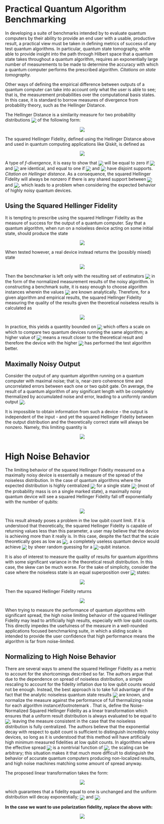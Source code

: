 # Practical Quantum Algorithm Benchmarking
In developing a suite of benchmarks intended by to evaluate quantum computers by their ability to provide an end user with a usable, productive result, a practical view must be taken in defining metrics of success of any test quantum algorithms. In particular, quantum state tomography, while able to provide insight into the path through Hilbert space that a quantum state takes throughout a quantum algorithm, requires an exponentially large number of measurements to be made to determine the accuracy with which a quantum computer performs the prescribed algorithm. *Citations on state tomography.*

Other ways of defining the empirical difference between outputs of a quantum computer can take into account only what the user is able to see; that is, the measurement probabilities over the computational basis states. In this case, it is standard to borrow measures of divergence from probability theory, such as the Hellinger Distance.

The Hellinger Distance is a similarity measure for two probability distributions <img align=center src="https://latex.codecogs.com/svg.latex?\small\pagecolor{white}P,Q"> of the following form:
<p align="center">
<img src="https://latex.codecogs.com/svg.latex?\pagecolor{white}\begin{align*}H^2(P,Q)=1-\sum_{i}\sqrt{p_iq_i}\end{align*}" />
</p>


The squared Hellinger Fidelity, defined using the Hellinger Distance above and used in quantum computing applications like Qiskit, is defined as
<p align="center">
<img src="https://latex.codecogs.com/svg.latex?\pagecolor{white}\begin{align*}F_H(P,Q)\equiv\left(1-H^2(P,Q)\right)^2=\left(\sum_{i=1}^N\sqrt{p_i&space;q_i}\right)^2\end{align*}"/>
</p>

A type of *f-divergence*, it is easy to show that <img align=center src="https://latex.codecogs.com/svg.latex?\small\pagecolor{white}H(P,Q)"> will be equal to zero if <img align=center src="https://latex.codecogs.com/svg.latex?\small\pagecolor{white}P"> and <img align=center src="https://latex.codecogs.com/svg.latex?\small\pagecolor{white}Q"> are identical, and equal to one if <img align=center src="https://latex.codecogs.com/svg.latex?\small\pagecolor{white}P"> and <img align=center src="https://latex.codecogs.com/svg.latex?\small\pagecolor{white}Q"> have disjoint supports. *Citation on Hellinger distance*. As a consequence, the squared Hellinger Fidelity will always be nonzero if there is any shared support between <img align=center src="https://latex.codecogs.com/svg.latex?\small\pagecolor{white}P"> and <img align=center src="https://latex.codecogs.com/svg.latex?\small\pagecolor{white}Q">, which leads to a problem when considering the expected behavior of highly noisy quantum devices.

## Using the Squared Hellinger Fidelity

It is tempting to prescribe using the squared Hellinger Fidelity as the measure of success for the output of a quantum computer. Say that a quantum algorithm, when run on a noiseless device acting on some initial state, should produce the state
<p align="center">
<img src="https://latex.codecogs.com/svg.latex?\pagecolor{white}\begin{align*}|\psi\rangle=\sum_{i=1}^Ne^{-i\theta_i}\sqrt{p_i}|i\rangle.\end{align*}" />
</p>

When tested however, a real device instead returns the (possibly mixed) state
<p align="center">
<img src="https://latex.codecogs.com/svg.latex?\pagecolor{white}\begin{align*}\textbf{diag}(\rho_{\phi})=\{q_i\}\end{align*}" />
</p>

Then the benchmarker is left only with the resulting set of estimators <img align=center src="https://latex.codecogs.com/svg.latex?\small\pagecolor{white}\hat{Q}=\{\hat{q_i}\}"> in the form of the normalized measurement results of the noisy algorithm. In constructing a benchmark suite, it is easy enough to choose algorithm instances wherein the values <img align=center src="https://latex.codecogs.com/svg.latex?\small\pagecolor{white}\{p_i\}"> are known analytically. Therefore, for a given algorithm and empirical results, the squared Hellinger Fidelity measuring the quality of the results given the theoretical noiseless results is calculated as
<p align="center">
<img src="https://latex.codecogs.com/svg.latex?\pagecolor{white}\begin{align*}F_H(P(|\psi\rangle),\hat{Q})=\left(\sum_{i=1}^N\sqrt{p_i\hat{q_i}}\right)^2\end{align*}" />
</p>

In practice, this yields a quantity bounded on <img align=center src="https://latex.codecogs.com/svg.latex?\small\pagecolor{white}F_H\in\,[0,1]"> which offers a scale on which to compare two quantum devices running the same algorithm; a higher value of <img align=center src="https://latex.codecogs.com/svg.latex?\small\pagecolor{white}F_H"> means a result closer to the theoretical result and therefore the device with the higher <img align=center src="https://latex.codecogs.com/svg.latex?\small\pagecolor{white}F_H"> has performed the test algorithm better.

## Maximally Noisy Output

Consider the output of any quantum algorithm running on a quantum computer with maximal noise; that is, near-zero coherence time and uncorrelated errors between each one or two qubit gate. On average, the result of a quantum algorithm of any significant length with be completely thermalized by accumulated noise and error, leading to a uniformly random output
<img align=center src="https://latex.codecogs.com/svg.latex?\small\pagecolor{white}U=\{u_i=\frac{1}{N}\}">.

It is impossible to obtain information from such a device - the output is independent of the input - and yet the squared Hellinger Fidelity between the output distribution and the theoretically correct state will always be nonzero. Namely, this limiting quantity is
<p align="center">
<img src="https://latex.codecogs.com/svg.latex?\pagecolor{white}\begin{align*}F_H(P(|\psi\rangle),U)=\frac{1}{N}\left(\sum_{i=1}^N\sqrt{p_i}\right)^2\end{align*}" />
</p>

# High Noise Behavior

The limiting behavior of the squared Hellinger Fidelity measured on a maximally noisy device is essentially a measure of the spread of the noiseless distribution. In the case of quantum algorithms where the expected distribution is highly centralized <img align=center src="https://latex.codecogs.com/svg.latex?\small\pagecolor{white}\{p_i\approx\delta_{ik}\}"> for a single state <img align=center src="https://latex.codecogs.com/svg.latex?\small\pagecolor{white}|k\rangle"> (most of the probability mass is on a single marked state), a maximally noisy quantum device will see a squared Hellinger Fidelity fall off exponentially with the number of qubits:
<p align="center">
<img src="https://latex.codecogs.com/svg.latex?\pagecolor{white}\begin{align*}F_H(\{p_i=\delta_{ik}\},U)=\frac{1}{N}=\frac{1}{2^n}\end{align*}" />
</p>

This result already poses a problem in the low qubit count limit. If it is understood that theoretically, the squared Hellinger Fidelity is capable of returning values less than this parameter, a user may believe that the device is achieving more than it really is. In this case, despite the fact that the scale theoretically goes as low as <img align=center src="https://latex.codecogs.com/svg.latex?\small\pagecolor{white}0">, a completely useless quantum device would achieve <img align=center src="https://latex.codecogs.com/svg.latex?\small\pagecolor{white}F_H=0.25"> by sheer random guessing for a <img align=center src="https://latex.codecogs.com/svg.latex?\small\pagecolor{white}2">-qubit instance.

It is also of interest to measure the quality of results for quantum algorithms with some significant variance in the theoretical result distribution. In this case, the skew can be much worse. For the sake of simplicity, consider the case where the noiseless state is an equal superposition over <img align=center src="https://latex.codecogs.com/svg.latex?\small\pagecolor{white}K"> states:
<p align="center">
<img src="https://latex.codecogs.com/svg.latex?P(|\psi\rangle)\rightarrow\,p_i=\pagecolor{white}\begin{cases}\frac{1}{K}&1\leq\,i\leq\,K\\0&i\,>K\\\end{cases}" />
</p>

Then the squared Hellinger Fidelity returns
<p align="center">
<img src="https://latex.codecogs.com/svg.latex?\pagecolor{white}\begin{align*}F_H(P(|\psi\rangle),U)=\frac{K}{N}\end{align*}" />
</p>

When trying to measure the performance of quantum algorithms with significant spread, the high noise limiting behavior of the squared Hellinger Fidelity may lead to artificially high results, especially with low qubit counts. This directly impedes the usefulness of the measure in a well-rounded applications focused benchmarking suite, in which a sliding scale is intended to provide the user confidence that high performance means the algorithm is far from noise-limited.

## Normalizing to High Noise Behavior
There are several ways to amend the squared Hellinger Fidelity as a metric to account for the shortcomings described so far. The authors argue that due to the dependence on spread of noiseless distribution, a simple rescaling to account for the fidelity inflation due to low qubit counts would not be enough. Instead, the best approach is to take full advantage of the fact that the analytic noiseless quantum state results <img align=center src="https://latex.codecogs.com/svg.latex?\small\pagecolor{white}|\psi\rangle"> are known, and normalize the measure against the performance of full thermalizing noise for each algorithm instance\footnotemark . That is, define the Noise-Normalized Squared Hellinger Fidelity as a linear transformation which ensures that a uniform result distribution is always evaluated to be equal to <img align=center src="https://latex.codecogs.com/svg.latex?\small\pagecolor{white}F_H=\frac{1}{N}">, leaving the measure consistent in the case that the noiseless distribution is fully centralized. The authors believe that the exponential decay with respect to qubit count is sufficient to distinguish incredibly noisy devices, so long as it is understood that this method will have artificially high minimum measured fidelities at low qubit counts. In algorithms where the effective spread <img align=center src="https://latex.codecogs.com/svg.latex?\small\pagecolor{white}\tilde{K}"> is a nontrivial function of <img align=center src="https://latex.codecogs.com/svg.latex?\small\pagecolor{white}N">, the scaling can be arbitrary; this situation makes it that much more difficult to distinguish the behavior of accurate quantum computers producing non-localized results, and high noise machines matching some amount of spread anyway.

The proposed linear transformation takes the form:
<p align="center">
<img src="https://latex.codecogs.com/svg.latex?\pagecolor{white}\begin{align*}\widetilde{F_H}(P(|\psi\rangle),\hat{Q})&=s\left[F_H(P(|\psi\rangle),\hat{Q})-1\right]&plus;1\\[10pt]s&=\frac{N-1}{N\left[1-F_H(P(|\psi\rangle),U)\right]}\end{align*}" />
</p>

which guarantees that a fidelity equal to one is unchanged and the uniform distribution will decay exponentially; <img align=center src="https://latex.codecogs.com/svg.latex?\small\pagecolor{white}\widetilde{F_H}(P(|\psi\rangle),P(|\psi\rangle))=1"> and <img align=center src="https://latex.codecogs.com/svg.latex?\small\pagecolor{white}\widetilde{F_H}(P(|\psi\rangle),U)=\frac{1}{N}">.


**In the case we want to use polarization fidelity, replace the above with:**

<p align="center">
<img src="https://latex.codecogs.com/svg.latex?\pagecolor{white}\begin{align*}\widetilde{F_H}(P(|\psi\rangle),\hat{Q})&=s\left[F_H(P(|\psi\rangle),\hat{Q})-1\right]&plus;1\\[10pt]s&=\frac{1}{1-F_H(P(|\psi\rangle),U)}\end{align*}" />
</p>
